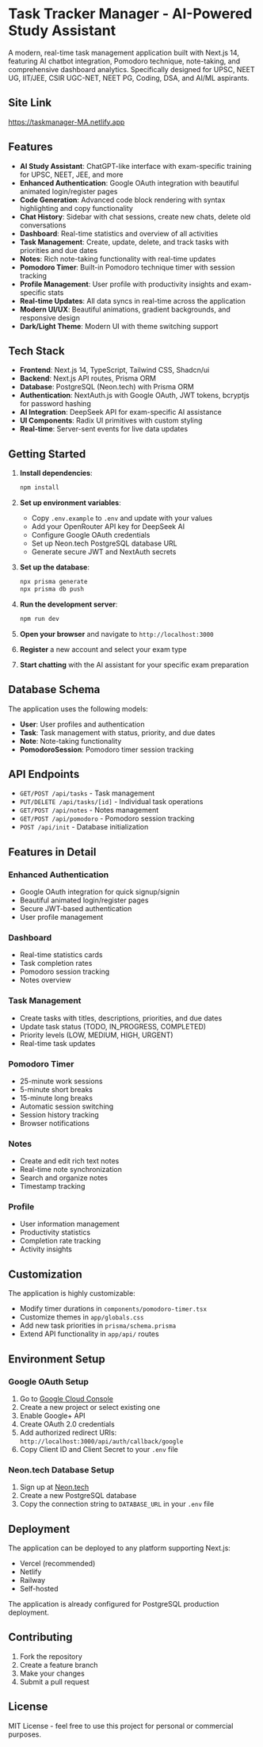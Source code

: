# Task Tracker Manager - AI-Powered Study Assistant

A modern, real-time task management application built with Next.js 14, featuring AI chatbot integration, Pomodoro technique, note-taking, and comprehensive dashboard analytics. Specifically designed for UPSC, NEET UG, IIT/JEE, CSIR UGC-NET, NEET PG, Coding, DSA, and AI/ML aspirants.

## Site Link
https://taskmanager-MA.netlify.app

## Features

- **AI Study Assistant**: ChatGPT-like interface with exam-specific training for UPSC, NEET, JEE, and more
- **Enhanced Authentication**: Google OAuth integration with beautiful animated login/register pages
- **Code Generation**: Advanced code block rendering with syntax highlighting and copy functionality
- **Chat History**: Sidebar with chat sessions, create new chats, delete old conversations
- **Dashboard**: Real-time statistics and overview of all activities
- **Task Management**: Create, update, delete, and track tasks with priorities and due dates
- **Notes**: Rich note-taking functionality with real-time updates
- **Pomodoro Timer**: Built-in Pomodoro technique timer with session tracking
- **Profile Management**: User profile with productivity insights and exam-specific stats
- **Real-time Updates**: All data syncs in real-time across the application
- **Modern UI/UX**: Beautiful animations, gradient backgrounds, and responsive design
- **Dark/Light Theme**: Modern UI with theme switching support

## Tech Stack

- **Frontend**: Next.js 14, TypeScript, Tailwind CSS, Shadcn/ui
- **Backend**: Next.js API routes, Prisma ORM
- **Database**: PostgreSQL (Neon.tech) with Prisma ORM
- **Authentication**: NextAuth.js with Google OAuth, JWT tokens, bcryptjs for password hashing
- **AI Integration**: DeepSeek API for exam-specific AI assistance
- **UI Components**: Radix UI primitives with custom styling
- **Real-time**: Server-sent events for live data updates

## Getting Started

1. **Install dependencies**:
   ```bash
   npm install
   ```

2. **Set up environment variables**:
   - Copy `.env.example` to `.env` and update with your values
   - Add your OpenRouter API key for DeepSeek AI
   - Configure Google OAuth credentials
   - Set up Neon.tech PostgreSQL database URL
   - Generate secure JWT and NextAuth secrets

3. **Set up the database**:
   ```bash
   npx prisma generate
   npx prisma db push
   ```

4. **Run the development server**:
   ```bash
   npm run dev
   ```

5. **Open your browser** and navigate to `http://localhost:3000`
6. **Register** a new account and select your exam type
7. **Start chatting** with the AI assistant for your specific exam preparation

## Database Schema

The application uses the following models:
- **User**: User profiles and authentication
- **Task**: Task management with status, priority, and due dates
- **Note**: Note-taking functionality
- **PomodoroSession**: Pomodoro timer session tracking

## API Endpoints

- `GET/POST /api/tasks` - Task management
- `PUT/DELETE /api/tasks/[id]` - Individual task operations
- `GET/POST /api/notes` - Notes management
- `GET/POST /api/pomodoro` - Pomodoro session tracking
- `POST /api/init` - Database initialization

## Features in Detail

### Enhanced Authentication
- Google OAuth integration for quick signup/signin
- Beautiful animated login/register pages
- Secure JWT-based authentication
- User profile management

### Dashboard
- Real-time statistics cards
- Task completion rates
- Pomodoro session tracking
- Notes overview

### Task Management
- Create tasks with titles, descriptions, priorities, and due dates
- Update task status (TODO, IN_PROGRESS, COMPLETED)
- Priority levels (LOW, MEDIUM, HIGH, URGENT)
- Real-time task updates

### Pomodoro Timer
- 25-minute work sessions
- 5-minute short breaks
- 15-minute long breaks
- Automatic session switching
- Session history tracking
- Browser notifications

### Notes
- Create and edit rich text notes
- Real-time note synchronization
- Search and organize notes
- Timestamp tracking

### Profile
- User information management
- Productivity statistics
- Completion rate tracking
- Activity insights

## Customization

The application is highly customizable:
- Modify timer durations in `components/pomodoro-timer.tsx`
- Customize themes in `app/globals.css`
- Add new task priorities in `prisma/schema.prisma`
- Extend API functionality in `app/api/` routes

## Environment Setup

### Google OAuth Setup
1. Go to [Google Cloud Console](https://console.cloud.google.com/)
2. Create a new project or select existing one
3. Enable Google+ API
4. Create OAuth 2.0 credentials
5. Add authorized redirect URIs: `http://localhost:3000/api/auth/callback/google`
6. Copy Client ID and Client Secret to your `.env` file

### Neon.tech Database Setup
1. Sign up at [Neon.tech](https://neon.tech/)
2. Create a new PostgreSQL database
3. Copy the connection string to `DATABASE_URL` in your `.env` file

## Deployment

The application can be deployed to any platform supporting Next.js:
- Vercel (recommended)
- Netlify
- Railway
- Self-hosted

The application is already configured for PostgreSQL production deployment.

## Contributing

1. Fork the repository
2. Create a feature branch
3. Make your changes
4. Submit a pull request

## License

MIT License - feel free to use this project for personal or commercial purposes.